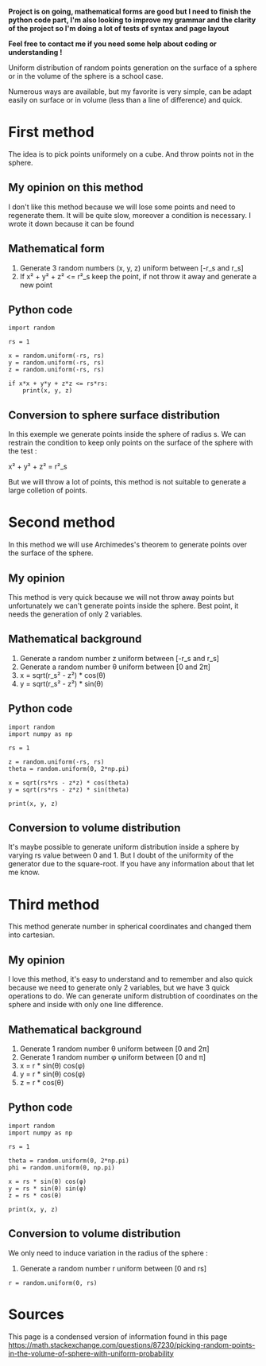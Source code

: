 **Project is on going, mathematical forms are good but I need to finish the python code part, I'm also looking to improve my grammar and the clarity of the project so I'm doing a lot of tests of syntax and page layout**

**Feel free to contact me  if you need some help about coding or understanding !**

Uniform distribution of random points generation on the surface of a sphere or in the volume of the sphere is a school case.

Numerous ways are available, but my favorite is very simple, can be adapt easily on surface or in volume (less than a line of difference) and quick. 

# First method 

The idea is to pick points uniformely on a cube. And throw points not in the sphere.

## My opinion on this method

I don't like this method because we will lose some points and need to regenerate them. It will be quite slow, moreover a condition is necessary.
I wrote it down because it can be found 

## Mathematical form

1. Generate 3 random numbers (x, y, z) uniform between [-r_s and r_s]
2. If x² + y² + z² <= r²_s keep the point, if not throw it away and generate a new point

## Python code

```
import random

rs = 1

x = random.uniform(-rs, rs)
y = random.uniform(-rs, rs)
z = random.uniform(-rs, rs)

if x*x + y*y + z*z <= rs*rs:
    print(x, y, z)
```

## Conversion to sphere surface distribution

In this exemple we generate points inside the sphere of radius s. We can restrain the condition to keep only points on the surface of the sphere with the test :

x² + y² + z² = r²_s

But we will throw a lot of points, this method is not suitable to generate a large colletion of points.

# Second method

In this method we will use Archimedes's theorem to generate points over the surface of the sphere.

## My opinion

This method is very quick because we will not throw away points but unfortunately we can't generate points inside the sphere. Best point, it needs the generation of only 2 variables.

## Mathematical background

1. Generate a random number z uniform between [-r_s and r_s]
2. Generate a random number θ uniform between [0 and 2π]
3. x = sqrt(r_s² - z²) * cos(θ)
4. y = sqrt(r_s² - z²) * sin(θ)

## Python code

```
import random
import numpy as np

rs = 1

z = random.uniform(-rs, rs)
theta = random.uniform(0, 2*np.pi)

x = sqrt(rs*rs - z*z) * cos(theta)
y = sqrt(rs*rs - z*z) * sin(theta)

print(x, y, z)
```

## Conversion to volume distribution

It's maybe possible to generate uniform distribution inside a sphere by varying rs value between 0 and 1. But I doubt of the uniformity of the generator due to the square-root. If you have any information about that let me know.

# Third method

This method generate number in spherical coordinates and changed them into cartesian.

## My opinion

I love this method, it's easy to understand and to remember and also quick because we need to generate only 2 variables, but we have 3 quick operations to do. We can generate uniform distrubtion of coordinates on the sphere and inside with only one line difference.

## Mathematical background

1. Generate 1 random number θ uniform between [0 and 2π]
2. Generate 1 random number φ uniform between [0 and π]
3. x = r * sin(θ) cos(φ)
4. y = r * sin(θ) cos(φ)
5. z = r * cos(θ)

## Python code

```
import random
import numpy as np

rs = 1

theta = random.uniform(0, 2*np.pi)
phi = random.uniform(0, np.pi)

x = rs * sin(θ) cos(φ)
y = rs * sin(θ) sin(φ)
z = rs * cos(θ)

print(x, y, z)
```

## Conversion to volume distribution

We only need to induce variation in the radius of the sphere : 

1. Generate a random number r uniform between [0 and rs]

```
r = random.uniform(0, rs)
```

# Sources

This page is a condensed version of information found in this page
https://math.stackexchange.com/questions/87230/picking-random-points-in-the-volume-of-sphere-with-uniform-probability
